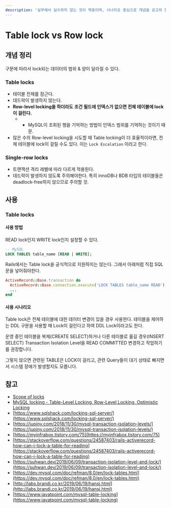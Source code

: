 ```yaml
---
description: '실무에서 실수하지 않는 것이 목표이며, 시나리오 중심으로 개념을 공고히 합니다.'
---
```


# Table lock vs Row lock

## 개념 정리

구문에 따라서 lock되는 데이터의 범위 & 양이 달라질 수 있다.

### Table locks

* 테이블 전체를 잠근다.
* 데드락이 발생하지 않는다.
* **Row-level locking을 하더라도** **조건 필드에 인덱스가 없으면 전체 테이블에 lock이 걸린다.**
  * * MySQL이 조회된 행을 기억하는 방법이 인덱스 범위를 기억하는 것이기 때문.
* 많은 수의 Row-level locking을 시도할 때 Table locking이 더 효율적이라면, 전체 테이블에 lock이 걸릴 수도 있다. 이는 `Lock Escalation` 이라고 한다.

### Single-row locks

* 트랜잭션 격리 레벨에 따라 다르게 적용된다.
* 데드락이 발생하지 않도록 주의해야한다. 특히 innoDB나 BDB 타입의 테이블들은 deadlock-free하지 않으므로 주의할 것.

## 사용

### Table locks

#### 사용 방법

READ lock인지 WRITE lock인지 설정할 수 있다.

```sql
-- MySQL
LOCK TABLES table_name [READ | WRITE];
```

Rails에서는 Table lock을 공식적으로 지원하지는 않는다. 그래서 아래처럼 직접 SQL문을 넣어줘야한다.

```ruby
ActiveRecord::Base.transaction do
  ActiveRecord::Base.connection.execute('LOCK TABLES table_name READ')
  ...
end
```

#### 사용 시나리오

Table lock은 전체 테이블에 대한 데이터 변경이 있을 경우 사용한다. 테이블을 제어하는 DDL 구문을 사용할 때 Lock이 걸린다고 하여 DDL Lock이라고도 한다.

운영 중인 테이블을 복제\(CREATE SELECT\)하거나 다른 테이블로 옮길 경우\(INSERT SELECT\) Transaction Isolation Level을 READ COMMITTED 변경하고 작업하기를 권장합니다.  
  
그렇지 않으면 관련된 TABLE은 LOCK이 걸리고, 관련 Query들이 대기 상태로 빠지면서 시스템 장애가 발생할지도 모릅니다.







## 참고

* [Scope of locks](https://docs.oracle.com/javadb/10.6.2.1/devguide/rdevconcepts8424.html)
* [MySQL locking - Table-Level Locking, Row-Level Locking, Optimistic Locking](https://offbyone.tistory.com/225)
* [https://www.sqlshack.com/locking-sql-server/](https://www.sqlshack.com/locking-sql-server/)
* [https://jupiny.com/2018/11/30/mysql-transaction-isolation-levels/](https://jupiny.com/2018/11/30/mysql-transaction-isolation-levels/)
* [https://myinfrabox.tistory.com/75](https://myinfrabox.tistory.com/75)
* [https://stackoverflow.com/questions/24587403/rails-activerecord-how-can-i-lock-a-table-for-reading](https://stackoverflow.com/questions/24587403/rails-activerecord-how-can-i-lock-a-table-for-reading)
* [https://suhwan.dev/2019/06/09/transaction-isolation-level-and-lock/](https://suhwan.dev/2019/06/09/transaction-isolation-level-and-lock/)
* [https://dev.mysql.com/doc/refman/8.0/en/lock-tables.html](https://dev.mysql.com/doc/refman/8.0/en/lock-tables.html)
* [http://labs.brandi.co.kr/2019/06/19/hansj.html](http://labs.brandi.co.kr/2019/06/19/hansj.html)
* [https://www.javatpoint.com/mysql-table-locking](https://www.javatpoint.com/mysql-table-locking)



